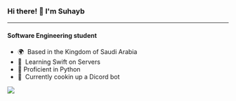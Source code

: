 ### Hi there! 👋 I'm Suhayb
---------------------
#### Software Engineering student

- 🌍  Based in the Kingdom of Saudi Arabia
- 🧠  Learning Swift on Servers
- 🐍  Proficient in Python
- 🚀  Currently cookin up a Dicord bot

<a href="https://git.io/streak-stats"><img src="https://github-readme-streak-stats.herokuapp.com?user=suhaybu&theme=github-dark&hide_border=true" /></a>
